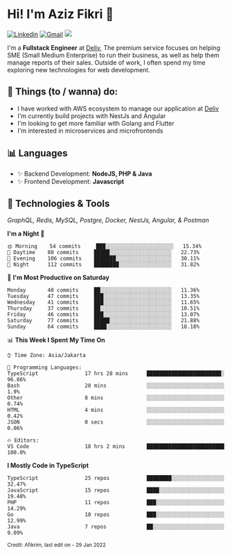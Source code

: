<!-- Greetings -->
# Hi! I'm Aziz Fikri :bow:

<!-- Social Media -->
[![Linkedin](https://img.shields.io/badge/-afikrim-blue?style=flat&logo=Linkedin&logoColor=white)](https://www.linkedin.com/in/afikrim/)
[![Gmail](https://img.shields.io/badge/-afikrim10@gmail.com-c14438?style=flat&logo=Gmail&logoColor=white)](mailto:afikrim10@gmail.com)
![](https://komarev.com/ghpvc/?username=afikrim&label=Visitor&color=2bbc8a)

<!-- Introduction -->
I'm a **Fullstack Engineer** at [Deliv](https://kios.deliv.id), The premium service focuses on helping SME (Small Medium Enterprise) to run their business, as well as help them manage reports of their sales. Outside of work, I often spend my time exploring new technologies for web development.

## 📃 Things (to / wanna) do:
- I have worked with AWS ecosystem to manage our application at [Deliv](https://kios.deliv.id)
- I'm currently build projects with NestJs and Angular
- I'm looking to get more familiar with Golang and Flutter
- I'm interested in microservices and microfrontends

## 📊 Languages
- ✨ Backend Development: **NodeJS, PHP & Java**
- ✨ Frontend Development: **Javascript**

## 🔧 Technologies & Tools
*GraphQL, Redis, MySQL, Postgre, Docker, NestJs, Angular, & Postman*

<!--START_SECTION:waka-->
**I'm a Night 🦉** 

```text
🌞 Morning    54 commits     ███░░░░░░░░░░░░░░░░░░░░░░   15.34% 
🌆 Daytime    80 commits     █████░░░░░░░░░░░░░░░░░░░░   22.73% 
🌃 Evening    106 commits    ███████░░░░░░░░░░░░░░░░░░   30.11% 
🌙 Night      112 commits    ████████░░░░░░░░░░░░░░░░░   31.82%

```
📅 **I'm Most Productive on Saturday** 

```text
Monday       40 commits     ██░░░░░░░░░░░░░░░░░░░░░░░   11.36% 
Tuesday      47 commits     ███░░░░░░░░░░░░░░░░░░░░░░   13.35% 
Wednesday    41 commits     ███░░░░░░░░░░░░░░░░░░░░░░   11.65% 
Thursday     37 commits     ██░░░░░░░░░░░░░░░░░░░░░░░   10.51% 
Friday       46 commits     ███░░░░░░░░░░░░░░░░░░░░░░   13.07% 
Saturday     77 commits     █████░░░░░░░░░░░░░░░░░░░░   21.88% 
Sunday       64 commits     ████░░░░░░░░░░░░░░░░░░░░░   18.18%

```


📊 **This Week I Spent My Time On** 

```text
⌚︎ Time Zone: Asia/Jakarta

💬 Programming Languages: 
TypeScript               17 hrs 28 mins      ████████████████████████░   96.86% 
Bash                     20 mins             ░░░░░░░░░░░░░░░░░░░░░░░░░   1.9% 
Other                    8 mins              ░░░░░░░░░░░░░░░░░░░░░░░░░   0.74% 
HTML                     4 mins              ░░░░░░░░░░░░░░░░░░░░░░░░░   0.42% 
JSON                     0 secs              ░░░░░░░░░░░░░░░░░░░░░░░░░   0.06%

🔥 Editors: 
VS Code                  18 hrs 2 mins       █████████████████████████   100.0%

```

**I Mostly Code in TypeScript** 

```text
TypeScript               25 repos            ████████░░░░░░░░░░░░░░░░░   32.47% 
JavaScript               15 repos            ████░░░░░░░░░░░░░░░░░░░░░   19.48% 
PHP                      11 repos            ███░░░░░░░░░░░░░░░░░░░░░░   14.29% 
Go                       10 repos            ███░░░░░░░░░░░░░░░░░░░░░░   12.99% 
Java                     7 repos             ██░░░░░░░░░░░░░░░░░░░░░░░   9.09%

```



<!--END_SECTION:waka-->

<sub>Credit: Afikrim, last edit on - 29 Jan 2022</sub>
